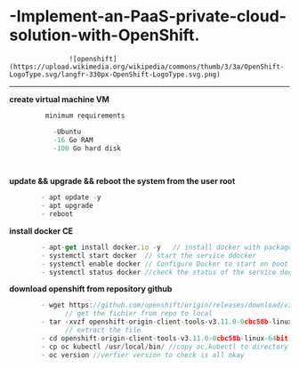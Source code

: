 # -Implement-an-PaaS-private-cloud-solution-with-OpenShift.
                   ![openshift](https://upload.wikimedia.org/wikipedia/commons/thumb/3/3a/OpenShift-LogoType.svg/langfr-330px-OpenShift-LogoType.svg.png)
----------------------------------------------------------------------

**create virtual machine VM**


```go
         minimum requirements 

           -Ubuntu
           -16 Go RAM
           -100 Go hard disk 

           
```           

**update && upgrade && reboot the system from the user root**

```js
        - apt update -y
        - apt upgrade 
        - reboot 
```
**install docker CE**

```js
        - apt-get install docker.io -y   // install docker with package manager apt-get
        - systemctl start docker  // start the service ddocker 
        - systemctl enable docker // Configure Docker to start on boot with systemd
        - systemctl status docker //check the status of the service docker 
```
**download openshift from repository github** 

```js
        - wget https://github.com/openshift/origin/releases/download/v3.11.0/openshift-origin-client-tools-v3.11.0-0cbc58b-linux-64bit.tar.gz 
              // get the fichier from repo to local 
        - tar -xvzf openshift-origin-client-tools-v3.11.0-0cbc58b-linux-64bit.tar.gz
              // extract the file 
        - cd openshift-origin-client-tools-v3.11.0-0cbc58b-linux-64bit // change directory to the file 
        - cp oc kubectl /usr/local/bin/ //copy oc,kubectl to directory bin 
        - oc version //verfier version to check is all okay

```
